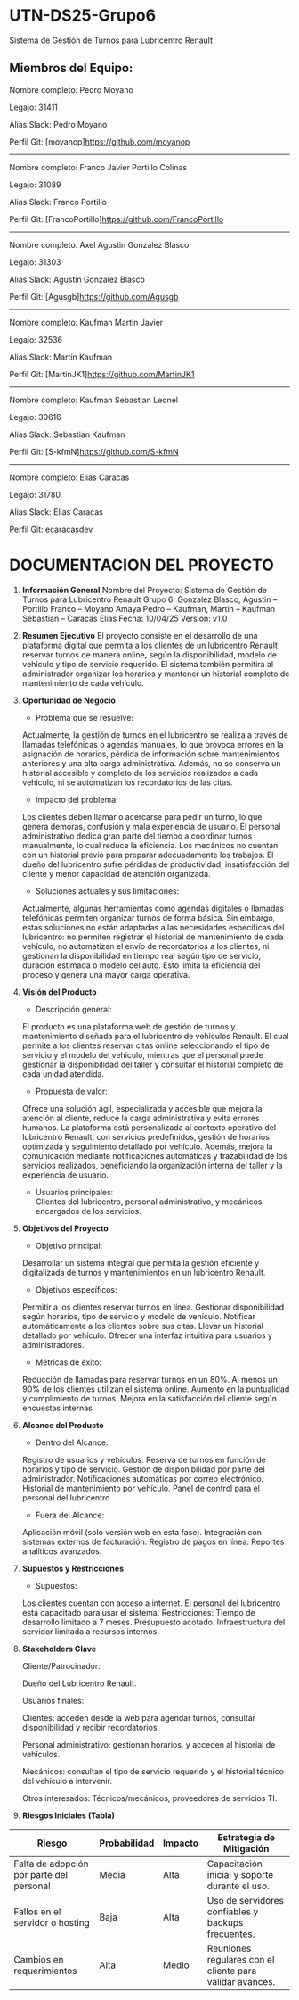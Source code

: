 # **UTN-DS25-Grupo6**

Sistema de Gestión de Turnos para Lubricentro Renault

## **Miembros del Equipo:**

Nombre completo: Pedro Moyano

Legajo: 31411

Alias Slack: Pedro Moyano

Perfil Git: [moyanop]https://github.com/moyanop

---

Nombre completo: Franco Javier Portillo Colinas

Legajo: 31089

Alias Slack: Franco Portillo

Perfil Git: [FrancoPortillo]https://github.com/FrancoPortillo

---

Nombre completo: Axel Agustin Gonzalez Blasco

Legajo: 31303

Alias Slack: Agustin Gonzalez Blasco

Perfil Git: [Agusgb]https://github.com/Agusgb

---

Nombre completo: Kaufman Martin Javier

Legajo: 32536

Alias Slack: Martín Kaufman

Perfil Git: [MartinJK1]https://github.com/MartinJK1

---

Nombre completo: Kaufman Sebastian Leonel

Legajo: 30616

Alias Slack: Sebastian Kaufman

Perfil Git: [S-kfmN]https://github.com/S-kfmN

---

Nombre completo: Elias Caracas

Legajo: 31780

Alias Slack: Elias Caracas

Perfil Git: [ecaracasdev](https://github.com/ecaracasdev)

# **DOCUMENTACION DEL PROYECTO**

1. **Información General**
   Nombre del Proyecto: Sistema de Gestión de Turnos para Lubricentro Renault
   Grupo 6: Gonzalez Blasco, Agustin – Portillo Franco – Moyano Amaya Pedro –
   Kaufman, Martin – Kaufman Sebastian – Caracas Elias
   Fecha: 10/04/25
   Versión: v1.0

2. **Resumen Ejecutivo**
   El proyecto consiste en el desarrollo de una plataforma digital que permita a los clientes
   de un lubricentro Renault reservar turnos de manera online, según la disponibilidad,
   modelo de vehículo y tipo de servicio requerido. El sistema también permitirá al
   administrador organizar los horarios y mantener un historial completo de mantenimiento
   de cada vehículo.

3. **Oportunidad de Negocio**

   - Problema que se resuelve:

   Actualmente, la gestión de turnos en el lubricentro se realiza a través de llamadas
   telefónicas o agendas manuales, lo que provoca errores en la asignación de horarios,
   pérdida de información sobre mantenimientos anteriores y una alta carga administrativa.
   Además, no se conserva un historial accesible y completo de los servicios realizados a
   cada vehículo, ni se automatizan los recordatorios de las citas.

   - Impacto del problema:

   Los clientes deben llamar o acercarse para pedir un turno, lo que genera demoras,
   confusión y mala experiencia de usuario.
   El personal administrativo dedica gran parte del tiempo a coordinar turnos
   manualmente, lo cual reduce la eficiencia.
   Los mecánicos no cuentan con un historial previo para preparar adecuadamente los trabajos.
   El dueño del lubricentro sufre pérdidas de productividad, insatisfacción del cliente y
   menor capacidad de atención organizada.

   - Soluciones actuales y sus limitaciones:

   Actualmente, algunas herramientas como agendas digitales o llamadas telefónicas
   permiten organizar turnos de forma básica. Sin embargo, estas soluciones no están
   adaptadas a las necesidades específicas del lubricentro: no permiten registrar el
   historial de mantenimiento de cada vehículo, no automatizan el envío de recordatorios a
   los clientes, ni gestionan la disponibilidad en tiempo real según tipo de servicio, duración
   estimada o modelo del auto. Esto limita la eficiencia del proceso y genera una mayor
   carga operativa.

4. **Visión del Producto**

   - Descripción general:

   El producto es una plataforma web de gestión de turnos y mantenimiento diseñada para
   el lubricentro de vehículos Renault. El cual permite a los clientes reservar citas online
   seleccionando el tipo de servicio y el modelo del vehículo, mientras que el personal
   puede gestionar la disponibilidad del taller y consultar el historial completo de cada
   unidad atendida.

   - Propuesta de valor:

   Ofrece una solución ágil, especializada y accesible que mejora la atención al cliente,
   reduce la carga administrativa y evita errores humanos. La plataforma está
   personalizada al contexto operativo del lubricentro Renault, con servicios predefinidos,
   gestión de horarios optimizada y seguimiento detallado por vehículo. Además, mejora la
   comunicación mediante notificaciones automáticas y trazabilidad de los servicios
   realizados, beneficiando la organización interna del taller y la experiencia de usuario.

   - Usuarios principales:  
     Clientes del lubricentro, personal administrativo, y mecánicos encargados de los servicios.

5. **Objetivos del Proyecto**

   - Objetivo principal:

   Desarrollar un sistema integral que permita la gestión eficiente y digitalizada de turnos y
   mantenimientos en un lubricentro Renault.

   - Objetivos específicos:

   Permitir a los clientes reservar turnos en línea.
   Gestionar disponibilidad según horarios, tipo de servicio y modelo de vehículo.
   Notificar automáticamente a los clientes sobre sus citas.
   Llevar un historial detallado por vehículo.
   Ofrecer una interfaz intuitiva para usuarios y administradores.

   - Métricas de éxito:

   Reducción de llamadas para reservar turnos en un 80%.
   Al menos un 90% de los clientes utilizan el sistema online.
   Aumento en la puntualidad y cumplimiento de turnos.
   Mejora en la satisfacción del cliente según encuestas internas

6. **Alcance del Producto**

   - Dentro del Alcance:

   Registro de usuarios y vehículos.
   Reserva de turnos en función de horarios y tipo de servicio.
   Gestión de disponibilidad por parte del administrador.
   Notificaciones automáticas por correo electrónico.
   Historial de mantenimiento por vehículo.
   Panel de control para el personal del lubricentro

   - Fuera del Alcance:

   Aplicación móvil (solo versión web en esta fase).
   Integración con sistemas externos de facturación.
   Registro de pagos en línea.
   Reportes analíticos avanzados.

7. **Supuestos y Restricciones**

   - Supuestos:

   Los clientes cuentan con acceso a internet.
   El personal del lubricentro está capacitado para usar el sistema.
   Restricciones:
   Tiempo de desarrollo limitado a 7 meses.
   Presupuesto acotado.
   Infraestructura del servidor limitada a recursos internos.

8. **Stakeholders Clave**

   Cliente/Patrocinador:

   Dueño del Lubricentro Renault.

   Usuarios finales:

   Clientes: acceden desde la web para agendar turnos, consultar disponibilidad y recibir recordatorios.

   Personal administrativo: gestionan horarios, y acceden al historial de vehículos.

   Mecánicos: consultan el tipo de servicio requerido y el historial técnico del vehículo a intervenir.

   Otros interesados: Técnicos/mecánicos, proveedores de servicios TI.

9. **Riesgos Iniciales (Tabla)**

| Riesgo                                   | Probabilidad | Impacto | Estrategia de Mitigación                                 |
| ---------------------------------------- | ------------ | ------- | -------------------------------------------------------- |
| Falta de adopción por parte del personal | Media        | Alta    | Capacitación inicial y soporte durante el uso.           |
| Fallos en el servidor o hosting          | Baja         | Alta    | Uso de servidores confiables y backups frecuentes.       |
| Cambios en requerimientos                | Alta         | Medio   | Reuniones regulares con el cliente para validar avances. |
